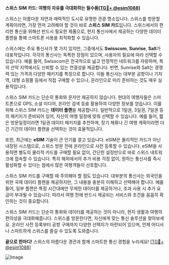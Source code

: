 **스위스 SIM 카드: 여행의 자유를 극대화하는 필수품[[TG💪+ @esim1088](https://t.me/s/esim1088)]**

스위스는 아름다운 자연과 매력적인 도시로 유명한 관광 명소입니다. 스위스를 방문할 계획이라면, 가장 먼저 고려해야 할 것이 바로 **스위스 SIM 카드**입니다. 스위스에서의 편리한 통신을 위해선 반드시 필요한 제품으로, 현지 통신사에서 제공하는 다양한 데이터 플랜을 통해 스마트폰 사용을 최적화할 수 있습니다.

스위스에는 주요 통신사가 몇 가지 있지만, 그중에서도 **Swisscom**, **Sunrise**, **Salt**가 대표적입니다. 각각의 통신사는 독특한 장점이 있으며, 사용자의 필요에 따라 선택할 수 있습니다. 예를 들어, Swisscom은 전국적으로 넓고 안정적인 네트워크를 자랑하며, 특히 산악 지역에서도 신뢰할 수 있는 연결성을 제공합니다. 반면, Sunrise와 Salt는 경쟁력 있는 가격과 다양한 패키지를 특징으로 합니다. 이들 통신사는 대부분 공항이나 기차역, 대형 쇼핑몰 등에서 직접 구매할 수 있으나, 온라인으로 미리 준비하는 것도 매우 실용적입니다.

스위스 SIM 카드는 단순히 통화와 문자만 제공하지 않습니다. 현대의 여행자들은 스마트폰으로 GPS, 소셜 미디어, 온라인 검색 등을 활용하여 다양한 정보를 얻습니다. 이를 위해 스위스 SIM 카드는 **데이터 플랜**을 제공합니다. 일반적으로 1일권, 3일권, 7일권 등의 패키지가 준비되어 있어, 자신의 여행 일정에 맞춰 선택할 수 있습니다. 예를 들어, 짧은 방문일정이라면 1일권 데이터 패키지를 추천하며, 장기 체류나 긴 여행 계획이라면 더 긴 기간의 데이터 플랜을 선택하는 것이 효율적입니다.

또한, 최근에는 **eSIM** 기술이 큰 인기를 끌고 있습니다. eSIM은 물리적인 카드가 아닌 내장된 시스템으로, 스위스 방문 전에 온라인으로 사전 등록할 수 있습니다. eSIM을 사용하면 별도의 물리적 카드를 구매할 필요 없이, 간단한 설정만으로 바로 스위스 네트워크에 접속할 수 있습니다. 특히 해외에서의 추가 비용 걱정 없이, 원하는 통신사를 즉시 활성화할 수 있다는 점에서 많은 여행객들이 선호합니다.

스위스 SIM 카드를 구매할 때 주의해야 할 점도 있습니다. 대부분의 통신사는 외국인을 위한 국제 데이터 플랜을 제공하지만, 그 내용을 충분히 이해하고 선택해야 합니다. 예를 들어, 일부 플랜은 특정 시간대에만 무제한 데이터를 제공하거나, 초과 사용 시 추가 요금이 부과될 수 있습니다. 따라서 여행 전에 반드시 제공되는 서비스와 조건을 꼼꼼히 확인하는 것이 중요합니다.

스위스 SIM 카드는 단순히 통화와 데이터를 제공하는 것이 아니라, 현지 생활과 여행의 편의성을 극대화해줍니다. 스위스를 방문한다면, 자신에게 맞는 통신 솔루션을 찾아보세요. 온라인 사전 등록부터 공항 구매까지 다양한 선택지가 마련되어 있으며, 언제 어디서나 스마트하게 스위스를 즐길 수 있도록 도와줍니다.

**끝으로 한마디!** 스위스의 아름다운 경관과 함께 스마트한 통신 경험을 누리세요! [[TG💪+ @esim1088](https://t.me/s/esim1088)]  
 
![Image](https://i.postimg.cc/Y0z9fWf4/image.png)